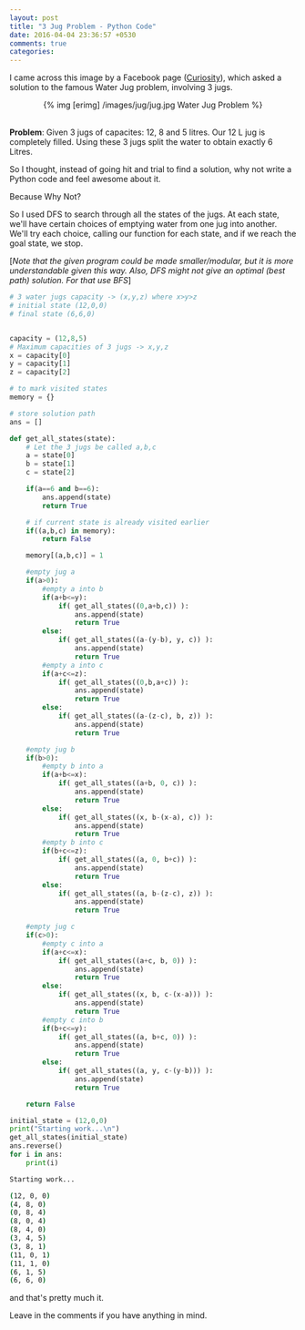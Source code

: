 ```yaml
---
layout: post
title: "3 Jug Problem - Python Code"
date: 2016-04-04 23:36:57 +0530
comments: true
categories: 
---
```

I came across this image by a Facebook page ([Curiosity](https://www.facebook.com/curiositydotcom/)), which asked a solution to the famous Water Jug problem, involving 3 jugs.
<center>
	{% img [erimg] /images/jug/jug.jpg Water Jug Problem %}
</center><br> <!--more-->

**Problem**: Given 3 jugs of capacites: 12, 8 and 5 litres. Our 12 L jug is completely filled. Using these 3 jugs split the water to obtain exactly 6 Litres.

So I thought, instead of going hit and trial to find a solution, why not write a Python code and feel awesome about it.

Because Why Not?

So I used DFS to search through all the states of the jugs. At each state, we'll have certain choices of emptying water from one jug into another. We'll try each choice, calling our function for each state, and if we reach the goal state, we stop.

[*Note that the given program could be made smaller/modular, but it is more understandable given this way. Also, DFS might not give an optimal (best path) solution. For that use BFS*]




``` python 3 Jug Problem
# 3 water jugs capacity -> (x,y,z) where x>y>z
# initial state (12,0,0)
# final state (6,6,0)


capacity = (12,8,5) 
# Maximum capacities of 3 jugs -> x,y,z
x = capacity[0]
y = capacity[1]
z = capacity[2]

# to mark visited states
memory = {}

# store solution path
ans = []

def get_all_states(state):
	# Let the 3 jugs be called a,b,c
	a = state[0]
	b = state[1]
	c = state[2]

	if(a==6 and b==6):
		ans.append(state)
		return True

	# if current state is already visited earlier
	if((a,b,c) in memory):
		return False

	memory[(a,b,c)] = 1

	#empty jug a
	if(a>0):
		#empty a into b
		if(a+b<=y):
			if( get_all_states((0,a+b,c)) ):
				ans.append(state)
				return True
		else:
			if( get_all_states((a-(y-b), y, c)) ):
				ans.append(state)
				return True
		#empty a into c
		if(a+c<=z):
			if( get_all_states((0,b,a+c)) ):
				ans.append(state)
				return True
		else:
			if( get_all_states((a-(z-c), b, z)) ):
				ans.append(state)
				return True

	#empty jug b
	if(b>0):
		#empty b into a
		if(a+b<=x):
			if( get_all_states((a+b, 0, c)) ):
				ans.append(state)
				return True
		else:
			if( get_all_states((x, b-(x-a), c)) ):
				ans.append(state)
				return True
		#empty b into c
		if(b+c<=z):
			if( get_all_states((a, 0, b+c)) ):
				ans.append(state)
				return True
		else:
			if( get_all_states((a, b-(z-c), z)) ):
				ans.append(state)
				return True

	#empty jug c
	if(c>0):
		#empty c into a
		if(a+c<=x):
			if( get_all_states((a+c, b, 0)) ):
				ans.append(state)
				return True
		else:
			if( get_all_states((x, b, c-(x-a))) ):
				ans.append(state)
				return True
		#empty c into b
		if(b+c<=y):
			if( get_all_states((a, b+c, 0)) ):
				ans.append(state)
				return True
		else:
			if( get_all_states((a, y, c-(y-b))) ):
				ans.append(state)
				return True

	return False

initial_state = (12,0,0)
print("Starting work...\n")
get_all_states(initial_state)
ans.reverse()
for i in ans:
	print(i)

```

``` sh Output
Starting work...

(12, 0, 0)
(4, 8, 0)
(0, 8, 4)
(8, 0, 4)
(8, 4, 0)
(3, 4, 5)
(3, 8, 1)
(11, 0, 1)
(11, 1, 0)
(6, 1, 5)
(6, 6, 0)
```


and that's pretty much it.

Leave in the comments if you have anything in mind.